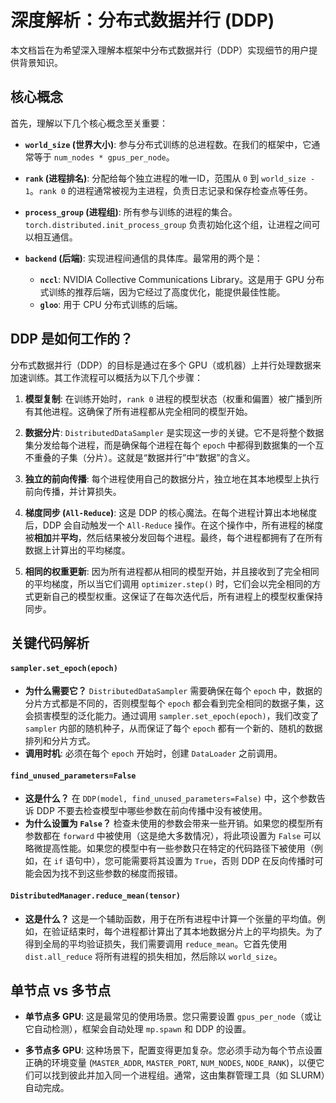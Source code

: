 # 深度解析：分布式数据并行 (DDP)

本文档旨在为希望深入理解本框架中分布式数据并行（DDP）实现细节的用户提供背景知识。

## 核心概念

首先，理解以下几个核心概念至关重要：

-   **`world_size` (世界大小)**: 参与分布式训练的总进程数。在我们的框架中，它通常等于 `num_nodes * gpus_per_node`。

-   **`rank` (进程排名)**: 分配给每个独立进程的唯一ID，范围从 `0` 到 `world_size - 1`。`rank 0` 的进程通常被视为主进程，负责日志记录和保存检查点等任务。

-   **`process_group` (进程组)**: 所有参与训练的进程的集合。`torch.distributed.init_process_group` 负责初始化这个组，让进程之间可以相互通信。

-   **`backend` (后端)**: 实现进程间通信的具体库。最常用的两个是：
    -   **`nccl`**: NVIDIA Collective Communications Library。这是用于 GPU 分布式训练的推荐后端，因为它经过了高度优化，能提供最佳性能。
    -   **`gloo`**: 用于 CPU 分布式训练的后端。

## DDP 是如何工作的？

分布式数据并行（DDP）的目标是通过在多个 GPU（或机器）上并行处理数据来加速训练。其工作流程可以概括为以下几个步骤：

1.  **模型复制**: 在训练开始时，`rank 0` 进程的模型状态（权重和偏置）被广播到所有其他进程。这确保了所有进程都从完全相同的模型开始。

2.  **数据分片**: `DistributedDataSampler` 是实现这一步的关键。它不是将整个数据集分发给每个进程，而是确保每个进程在每个 `epoch` 中都得到数据集的一个互不重叠的子集（分片）。这就是“数据并行”中“数据”的含义。

3.  **独立的前向传播**: 每个进程使用自己的数据分片，独立地在其本地模型上执行前向传播，并计算损失。

4.  **梯度同步 (`All-Reduce`)**: 这是 DDP 的核心魔法。在每个进程计算出本地梯度后，DDP 会自动触发一个 `All-Reduce` 操作。在这个操作中，所有进程的梯度被**相加**并**平均**，然后结果被分发回每个进程。最终，每个进程都拥有了在所有数据上计算出的平均梯度。

5.  **相同的权重更新**: 因为所有进程都从相同的模型开始，并且接收到了完全相同的平均梯度，所以当它们调用 `optimizer.step()` 时，它们会以完全相同的方式更新自己的模型权重。这保证了在每次迭代后，所有进程上的模型权重保持同步。

## 关键代码解析

#### `sampler.set_epoch(epoch)`

-   **为什么需要它？** `DistributedDataSampler` 需要确保在每个 `epoch` 中，数据的分片方式都是不同的，否则模型每个 `epoch` 都会看到完全相同的数据子集，这会损害模型的泛化能力。通过调用 `sampler.set_epoch(epoch)`，我们改变了 `sampler` 内部的随机种子，从而保证了每个 `epoch` 都有一个新的、随机的数据排列和分片方式。
-   **调用时机**: 必须在每个 `epoch` 开始时，创建 `DataLoader` 之前调用。

#### `find_unused_parameters=False`

-   **这是什么？** 在 `DDP(model, find_unused_parameters=False)` 中，这个参数告诉 DDP 不要去检查模型中哪些参数在前向传播中没有被使用。
-   **为什么设置为 `False`？** 检查未使用的参数会带来一些开销。如果您的模型所有参数都在 `forward` 中被使用（这是绝大多数情况），将此项设置为 `False` 可以略微提高性能。如果您的模型中有一些参数只在特定的代码路径下被使用（例如，在 `if` 语句中），您可能需要将其设置为 `True`，否则 DDP 在反向传播时可能会因为找不到这些参数的梯度而报错。

#### `DistributedManager.reduce_mean(tensor)`

-   **这是什么？** 这是一个辅助函数，用于在所有进程中计算一个张量的平均值。例如，在验证结束时，每个进程都计算出了其本地数据分片上的平均损失。为了得到全局的平均验证损失，我们需要调用 `reduce_mean`。它首先使用 `dist.all_reduce` 将所有进程的损失相加，然后除以 `world_size`。

## 单节点 vs 多节点

-   **单节点多 GPU**: 这是最常见的使用场景。您只需要设置 `gpus_per_node`（或让它自动检测），框架会自动处理 `mp.spawn` 和 DDP 的设置。

-   **多节点多 GPU**: 这种场景下，配置变得更加复杂。您必须手动为每个节点设置正确的环境变量 (`MASTER_ADDR`, `MASTER_PORT`, `NUM_NODES`, `NODE_RANK`)，以便它们可以找到彼此并加入同一个进程组。通常，这由集群管理工具（如 SLURM）自动完成。
